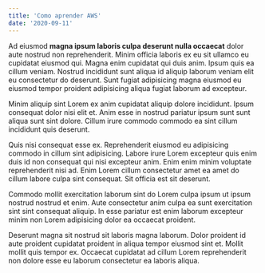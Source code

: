 ```yaml
---
title: 'Como aprender AWS'
date: '2020-09-11'
---
```


Ad eiusmod **magna ipsum laboris culpa deserunt nulla occaecat** dolor aute nostrud non reprehenderit. Minim officia laboris ex eu sit ullamco eu cupidatat eiusmod qui. Magna enim cupidatat qui duis anim. Ipsum quis ea cillum veniam. Nostrud incididunt sunt aliqua id aliquip laborum veniam elit eu consectetur do deserunt. Sunt fugiat adipisicing magna eiusmod eu eiusmod tempor proident adipisicing aliqua fugiat laborum ad excepteur.

Minim aliquip sint Lorem ex anim cupidatat aliquip dolore incididunt. Ipsum consequat dolor nisi elit et. Anim esse in nostrud pariatur ipsum sunt sunt aliqua sunt sint dolore. Cillum irure commodo commodo ea sint cillum incididunt quis deserunt.

Quis nisi consequat esse ex. Reprehenderit eiusmod eu adipisicing commodo in cillum sint adipisicing. Labore irure Lorem excepteur quis enim duis id non consequat qui nisi excepteur anim. Enim enim minim voluptate reprehenderit nisi ad. Enim Lorem cillum consectetur amet ea amet do cillum labore culpa sint consequat. Sit officia est sit deserunt.

Commodo mollit exercitation laborum sint do Lorem culpa ipsum ut ipsum nostrud nostrud et enim. Aute consectetur anim culpa ea sunt exercitation sint sint consequat aliquip. In esse pariatur est enim laborum excepteur minim non Lorem adipisicing dolor ea occaecat proident.

Deserunt magna sit nostrud sit laboris magna laborum. Dolor proident id aute proident cupidatat proident in aliqua tempor eiusmod sint et. Mollit mollit quis tempor ex. Occaecat cupidatat ad cillum Lorem reprehenderit non dolore esse eu laborum consectetur ea laboris aliqua.